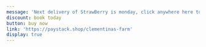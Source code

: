 ```yaml
---
message: 'Next delivery of StrawBerry is monday, click anywhere here to '
discount: book today
button: buy now
link: 'https://paystack.shop/clementinas-farm'
display: true
---
```


